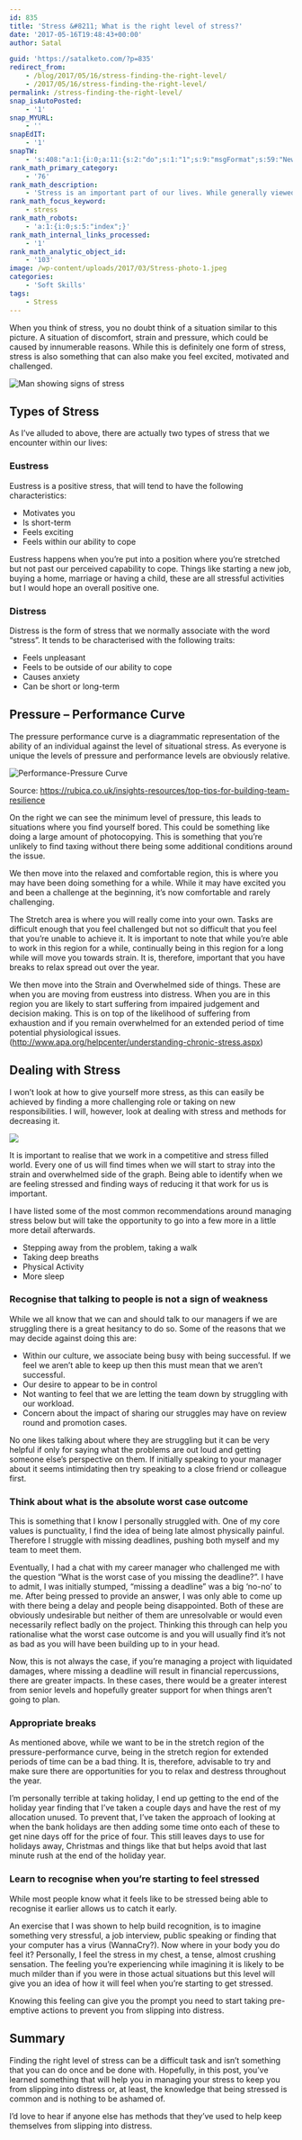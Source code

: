 ```yaml
---
id: 835
title: 'Stress &#8211; What is the right level of stress?'
date: '2017-05-16T19:48:43+00:00'
author: Satal

guid: 'https://satalketo.com/?p=835'
redirect_from:
    - /blog/2017/05/16/stress-finding-the-right-level/
    - /2017/05/16/stress-finding-the-right-level/
permalink: /stress-finding-the-right-level/
snap_isAutoPosted:
    - '1'
snap_MYURL:
    - ''
snapEdIT:
    - '1'
snapTW:
    - 's:408:"a:1:{i:0;a:11:{s:2:"do";s:1:"1";s:9:"msgFormat";s:59:"New post (%TITLE%) has been published on %SITENAME% - %URL%";s:8:"attchImg";s:1:"1";s:9:"isAutoImg";s:1:"A";s:8:"imgToUse";s:0:"";s:9:"isAutoURL";s:1:"A";s:8:"urlToUse";s:0:"";s:8:"isPosted";s:1:"1";s:4:"pgID";s:18:"864568395605397504";s:7:"postURL";s:55:"https://twitter.com/SatalKeto/status/864568395605397504";s:5:"pDate";s:19:"2017-05-16 19:49:03";}}";'
rank_math_primary_category:
    - '76'
rank_math_description:
    - 'Stress is an important part of our lives. While generally viewed as a negative, as long as we are able to find the right level it can be a positive.'
rank_math_focus_keyword:
    - stress
rank_math_robots:
    - 'a:1:{i:0;s:5:"index";}'
rank_math_internal_links_processed:
    - '1'
rank_math_analytic_object_id:
    - '103'
image: /wp-content/uploads/2017/03/Stress-photo-1.jpeg
categories:
    - 'Soft Skills'
tags:
    - Stress
---
```


When you think of stress, you no doubt think of a situation similar to this picture. A situation of discomfort, strain and pressure, which could be caused by innumerable reasons. While this is definitely one form of stress, stress is also something that can also make you feel excited, motivated and challenged.

![Man showing signs of stress](https://samjenkins.com/wp-content/uploads/2017/03/Stress-photo.jpeg)

## Types of Stress

As I’ve alluded to above, there are actually two types of stress that we encounter within our lives:

### Eustress

Eustress is a positive stress, that will tend to have the following characteristics:

- Motivates you
- Is short-term
- Feels exciting
- Feels within our ability to cope

Eustress happens when you’re put into a position where you’re stretched but not past our perceived capability to cope. Things like starting a new job, buying a home, marriage or having a child, these are all stressful activities but I would hope an overall positive one.

### Distress

Distress is the form of stress that we normally associate with the word “stress”. It tends to be characterised with the following traits:

- Feels unpleasant
- Feels to be outside of our ability to cope
- Causes anxiety
- Can be short or long-term

## Pressure – Performance Curve

The pressure performance curve is a diagrammatic representation of the ability of an individual against the level of situational stress. As everyone is unique the levels of pressure and performance levels are obviously relative.

![Performance-Pressure Curve](https://samjenkins.com/wp-content/uploads/2017/03/Performance-pressure-curve.png)

Source: https://rubica.co.uk/insights-resources/top-tips-for-building-team-resilience

On the right we can see the minimum level of pressure, this leads to situations where you find yourself bored. This could be something like doing a large amount of photocopying. This is something that you’re unlikely to find taxing without there being some additional conditions around the issue.

We then move into the relaxed and comfortable region, this is where you may have been doing something for a while. While it may have excited you and been a challenge at the beginning, it’s now comfortable and rarely challenging.

The Stretch area is where you will really come into your own. Tasks are difficult enough that you feel challenged but not so difficult that you feel that you’re unable to achieve it. It is important to note that while you’re able to work in this region for a while, continually being in this region for a long while will move you towards strain. It is, therefore, important that you have breaks to relax spread out over the year.

We then move into the Strain and Overwhelmed side of things. These are when you are moving from eustress into distress. When you are in this region you are likely to start suffering from impaired judgement and decision making. This is on top of the likelihood of suffering from exhaustion and if you remain overwhelmed for an extended period of time potential physiological issues. (<http://www.apa.org/helpcenter/understanding-chronic-stress.aspx>)

## Dealing with Stress

I won’t look at how to give yourself more stress, as this can easily be achieved by finding a more challenging role or taking on new responsibilities. I will, however, look at dealing with stress and methods for decreasing it.

![](https://samjenkins.com/wp-content/uploads/2017/04/Zen.jpeg)

It is important to realise that we work in a competitive and stress filled world. Every one of us will find times when we will start to stray into the strain and overwhelmed side of the graph. Being able to identify when we are feeling stressed and finding ways of reducing it that work for us is important.

I have listed some of the most common recommendations around managing stress below but will take the opportunity to go into a few more in a little more detail afterwards.

- Stepping away from the problem, taking a walk
- Taking deep breaths
- Physical Activity
- More sleep

### Recognise that talking to people is not a sign of weakness

While we all know that we can and should talk to our managers if we are struggling there is a great hesitancy to do so. Some of the reasons that we may decide against doing this are:

- Within our culture, we associate being busy with being successful. If we feel we aren’t able to keep up then this must mean that we aren’t successful.
- Our desire to appear to be in control
- Not wanting to feel that we are letting the team down by struggling with our workload.
- Concern about the impact of sharing our struggles may have on review round and promotion cases.

No one likes talking about where they are struggling but it can be very helpful if only for saying what the problems are out loud and getting someone else’s perspective on them. If initially speaking to your manager about it seems intimidating then try speaking to a close friend or colleague first.

### Think about what is the absolute worst case outcome

This is something that I know I personally struggled with. One of my core values is punctuality, I find the idea of being late almost physically painful. Therefore I struggle with missing deadlines, pushing both myself and my team to meet them.

Eventually, I had a chat with my career manager who challenged me with the question “What is the worst case of you missing the deadline?”. I have to admit, I was initially stumped, “missing a deadline” was a big ‘no-no’ to me. After being pressed to provide an answer, I was only able to come up with there being a delay and people being disappointed. Both of these are obviously undesirable but neither of them are unresolvable or would even necessarily reflect badly on the project. Thinking this through can help you rationalise what the worst case outcome is and you will usually find it’s not as bad as you will have been building up to in your head.

Now, this is not always the case, if you’re managing a project with liquidated damages, where missing a deadline will result in financial repercussions, there are greater impacts. In these cases, there would be a greater interest from senior levels and hopefully greater support for when things aren’t going to plan.

### Appropriate breaks

As mentioned above, while we want to be in the stretch region of the pressure-performance curve, being in the stretch region for extended periods of time can be a bad thing. It is, therefore, advisable to try and make sure there are opportunities for you to relax and destress throughout the year.

I’m personally terrible at taking holiday, I end up getting to the end of the holiday year finding that I’ve taken a couple days and have the rest of my allocation unused. To prevent that, I’ve taken the approach of looking at when the bank holidays are then adding some time onto each of these to get nine days off for the price of four. This still leaves days to use for holidays away, Christmas and things like that but helps avoid that last minute rush at the end of the holiday year.

### Learn to recognise when you’re starting to feel stressed

While most people know what it feels like to be stressed being able to recognise it earlier allows us to catch it early.

An exercise that I was shown to help build recognition, is to imagine something very stressful, a job interview, public speaking or finding that your computer has a virus (WannaCry?). Now where in your body you do feel it? Personally, I feel the stress in my chest, a tense, almost crushing sensation. The feeling you’re experiencing while imagining it is likely to be much milder than if you were in those actual situations but this level will give you an idea of how it will feel when you’re starting to get stressed.

Knowing this feeling can give you the prompt you need to start taking pre-emptive actions to prevent you from slipping into distress.

## Summary

Finding the right level of stress can be a difficult task and isn’t something that you can do once and be done with. Hopefully, in this post, you’ve learned something that will help you in managing your stress to keep you from slipping into distress or, at least, the knowledge that being stressed is common and is nothing to be ashamed of.

I’d love to hear if anyone else has methods that they’ve used to help keep themselves from slipping into distress.